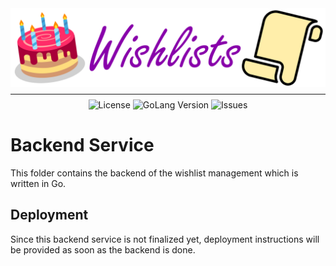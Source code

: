 <div align="center">
<img src="../brand/banner.svg" alt="">
<hr style="margin-top: 0.5rem; margin-bottom: 0.5rem;"/>
<img alt="License" src="https://img.shields.io/github/license/captainsuchard/wishlists?style=for-the-badge">
<img alt="GoLang Version" src="https://img.shields.io/github/go-mod/go-version/captainsuchard/wishlists?filename=backend%2Fgo.mod&style=for-the-badge&logo=go&label=Golang%20Version">
<img alt="Issues" src="https://img.shields.io/github/issues/captainsuchard/wishlists/backend?style=for-the-badge&logo=github&label=Issues">
</div>

# Backend Service
This folder contains the backend of the wishlist management which is written in
Go.

## Deployment
Since this backend service is not finalized yet, deployment instructions will
be provided as soon as the backend is done.